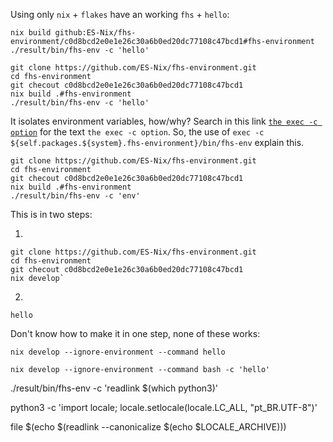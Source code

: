 

Using only `nix` + `flakes` have an working `fhs` + `hello`:
```
nix build github:ES-Nix/fhs-environment/c0d8bcd2e0e1e26c30a6b0ed20dc77108c47bcd1#fhs-environment
./result/bin/fhs-env -c 'hello'
```


```
git clone https://github.com/ES-Nix/fhs-environment.git
cd fhs-environment
git checout c0d8bcd2e0e1e26c30a6b0ed20dc77108c47bcd1
nix build .#fhs-environment
./result/bin/fhs-env -c 'hello'
```


It isolates environment variables, how/why?
Search in this link [`the exec -c option`](https://www.putorius.net/exec-command.html) for the text
`the exec -c option`. So, the use of `exec -c ${self.packages.${system}.fhs-environment}/bin/fhs-env`
explain this.

```
git clone https://github.com/ES-Nix/fhs-environment.git
cd fhs-environment
git checout c0d8bcd2e0e1e26c30a6b0ed20dc77108c47bcd1
nix build .#fhs-environment
./result/bin/fhs-env -c 'env'
```

This is in two steps:

1)
```
git clone https://github.com/ES-Nix/fhs-environment.git
cd fhs-environment
git checout c0d8bcd2e0e1e26c30a6b0ed20dc77108c47bcd1
nix develop`
```

2)
`hello`

Don't know how to make it in one step, none of these works:

`nix develop --ignore-environment --command hello`

`nix develop --ignore-environment --command bash -c 'hello'`



./result/bin/fhs-env -c 'readlink $(which python3)'

python3 -c 'import locale; locale.setlocale(locale.LC_ALL, "pt_BR.UTF-8")'

file $(echo $(readlink --canonicalize $(echo $LOCALE_ARCHIVE)))
